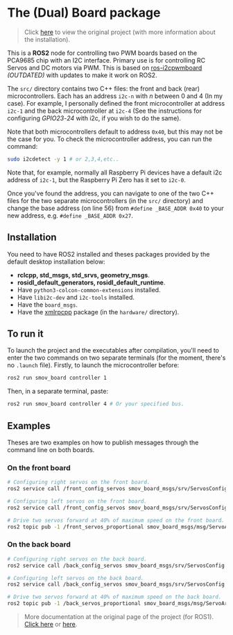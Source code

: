 # The (Dual) Board package

> Click [here](https://github.com/vertueux/i2c_pwm_board) to view the original project (with more information about the
> installation).

This is a **ROS2** node for controlling two PWM boards based on the PCA9685 chip with an I2C interface. Primary use is
for controlling RC Servos and DC motors via PWM. This is based
on [ros-i2cpwmboard](https://gitlab.com/bradanlane/ros-i2c_pwmboard) *(OUTDATED)* with updates to make it work on ROS2.

The `src/` directory contains two C++ files: the front and back (rear) microcontrollers. Each has an address `i2c-n`
with *n* between 0 and 4 (In my case). For example, I personally defined the front microcontroller at address `i2c-1`
and the back microcontroller at `i2c-4` (See the instructions for configuring *GPIO23*-*24* with i2c, if you wish to do
the same).

Note that both microcontrollers default to address `0x40`, but this may not be the case for you. To check the
microcontroller address, you can run the command:

```bash
sudo i2cdetect -y 1 # or 2,3,4,etc..
``` 

Note that, for example, normally all Raspberry Pi devices have a default i2c address of `i2c-1`, but the Raspberry Pi
Zero has it set to `i2c-0`.

Once you've found the address, you can navigate to one of the two C++ files for the two separate microcontrollers (in
the `src/` directory) and change the base address (on line 56) from `#define _BASE_ADDR 0x40` to your new address,
e.g. `#define _BASE_ADDR 0x27`.

## Installation

You need to have ROS2 installed and theses packages provided by the default desktop installation below:

* **rclcpp, std_msgs, std_srvs, geometry_msgs**.
* **rosidl_default_generators, rosidl_default_runtime**.
* Have `python3-colcon-common-extensions` installed.
* Have `libi2c-dev` and `i2c-tools` installed.
* Have the `board_msgs`.
* Have the [xmlrpcpp](https://github.com/bpwilcox/xmlrpcpp) package (in the `hardware/` directory).

## To run it

To launch the project and the executables after compilation, you'll need to enter the two commands on two separate
terminals (for the moment, there's no `.launch` file).
Firstly, to launch the microcontroller before:

```bash
ros2 run smov_board controller 1
```

Then, in a separate terminal, paste:

```bash
ros2 run smov_board controller 4 # Or your specified bus.
```

## Examples

Theses are two examples on how to publish messages through the command line on both boards.

### On the front board

```bash
# Configuring right servos on the front board.
ros2 service call /front_config_servos smov_board_msgs/srv/ServosConfig "servos: [{servo: 16, center: 333, range: 100, direction: 1},{servo: 15, center: 333, range: 100, direction: 1},{servo: 14, center: 333, range: 100, direction: 1}]"

# Configuring left servos on the front board.
ros2 service call /front_config_servos smov_board_msgs/srv/ServosConfig "servos: [{servo: 1, center: 333, range: 100, direction: -1},{servo: 2, center: 333, range: 100, direction: -1},{servo: 3, center: 333, range: 100, direction: -1}]"

# Drive two servos forward at 40% of maximum speed on the front board.
ros2 topic pub -1 /front_servos_proportional smov_board_msgs/msg/ServoArray "{servos:[{servo: 1, value: 0.40}, {servo: 2, value: 0.40}]}"
```

### On the back board

```bash
# Configuring right servos on the back board.
ros2 service call /back_config_servos smov_board_msgs/srv/ServosConfig "servos: [{servo: 16, center: 333, range: 100, direction: -1},{servo: 15, center: 333, range: 100, direction: -1},{servo: 14, center: 333, range: 100, direction: -1}]"

# Configuring left servos on the back board.
ros2 service call /back_config_servos smov_board_msgs/srv/ServosConfig "servos: [{servo: 1, center: 333, range: 100, direction: 1},{servo: 2, center: 333, range: 100, direction: 1},{servo: 3, center: 333, range: 100, direction: 1}]"

# Drive two servos forward at 40% of maximum speed on the back board.
ros2 topic pub -1 /back_servos_proportional smov_board_msgs/msg/ServoArray "{servos:[{servo: 1, value: 0.40}, {servo: 2, value: 0.40}]}"
```

> More documentation at the original page of the project (for
> ROS1). [Click here](https://github.com/mentor-dyun/ros-i2cpwmboard/tree/master/doc)
> or [here](https://gitlab.com/fmrico/ros-i2cpwmboard/-/tree/master/doc).
